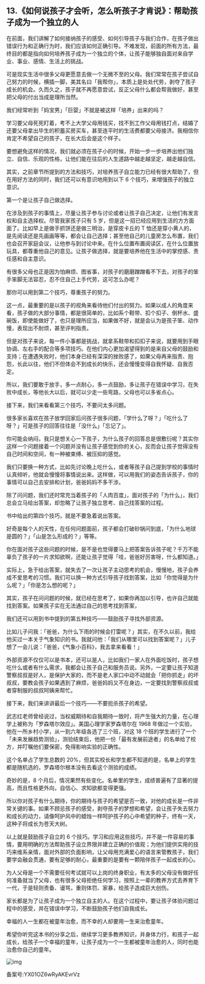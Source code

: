 ## 13.《如何说孩子才会听，怎么听孩子才肯说》：帮助孩子成为一个独立的人
在前面，我们讲解了如何接纳孩子的感受、如何引导孩子与我们合作，在孩子做出错误行为和正确行为时，我们应该如何正确引导。不难发现，前面的所有方法，最终目的都是指向如何培养孩子成为一个独立的个体，让孩子能够独自面对来自学业、事业、感情、生活上的挑战。


可是现实生活中很多父母更愿意去做一个无微不至的父母。我们常常在孩子尝试自己努力的时候，横插一脚，美其名曰「我帮你」，本质上是处处代劳，剥夺了孩子成长的机会。久而久之，孩子就不再愿意尝试，反正父母什么都会帮我做好，甚至把父母的付出当成是理所当然。


我们经常听到「妈宝男」「巨婴」不就是被这样「培养」出来的吗？


学习要父母死死盯着，考不上大学父母用钱买，找不到工作父母用钱打点，结婚了还要父母拿出毕生的积蓄买房买车，甚至连平时的生活费都要父母接济。我相信你肯定不希望自己的孩子，在长大后会是这个样子。


要想避免这样的情况，我们就必须在孩子小的时候，开始一步一步培养出他们独立、自信、乐观的性格，让他们能在往后的人生道路中越走越坚定，越走越自信。


其实，之前章节所提到的方法和技巧，对培养孩子自立能力已经有很大帮助了，但在用好方法的同时，我们还可以有意识地用到以下 6 个技巧，来增强孩子的独立意识。


第一个是让孩子自己做选择。


在涉及到孩子的事情上，尽量让孩子参与讨论或者让孩子自己决定，让他们有发言权和自主选择权。尽管我家孩子只有 5 岁，但是这一招已经应用到生活的方方面面了。比如早上是做手抓饼还是做三明治，是穿皮卡丘的 T 恤还是穿小黄人的，是先阅读还是先画画等等，都会让自己选择；甚至他自己的儿童房怎么布置，我们也会召开家庭会议，让他参与到讨论中来。在什么位置布置阅读区，在什么位置放玩具，都尊重他自己的意见。让孩子做选择，就是要培养他在生活中的掌控感、责任感和自主意识。


有很多父母也正是因为怕麻烦、图省事，对孩子的磨磨蹭蹭看不下去，对孩子的笨手笨脚无法容忍，忍不住自己上手代劳，这可怎么办呢？


那你可以用到第二个技巧，尊重孩子的努力。


这一点，最重要的是以孩子的视角来看待他们付出的努力。如果以成人的角度来看，孩子做的大部分事情，都是很简单的，比如系个鞋带、扣个扣子、倒杯水、盛碗饭，即使能做好了，也只是理所应当，如果做不好，就是会认为是孩子笨、动作慢，表现出不耐烦，甚至评判指责。


但是对孩子来说，每一件小事都是挑战，就拿系鞋带和扣扣子来说，就要用到手眼协调、左右手的配合等多项技巧。在他们内心更加渴望得到的是来自父母的鼓励和支持；在遭遇失败时，他们本身已经有深深的挫败感了，如果父母再来指责、抱怨，长此以往，他们不但体会不到成长的快乐，还会慢慢变得自我怀疑、自我否定。


所以，我们要敢于放手，多一点耐心，多一点鼓励，多让孩子在错误中学习，在失败中成长，等他长大以后，就可以少走一些弯路，父母也可以多省点心。


接下来，我们来看看第三个技巧，不要问太多问题。


很多家长喜欢在孩子放学回家后问孩子很多问题，「学什么了呀？」「吃什么了呀？」可是孩子的回答往往是「没什么」「忘记了」。


你可能会纳闷，我只是想关心一下孩子，为什么孩子的回答总是很敷衍呢？其实你这样一个问题接着一个问题并没有让孩子感觉到你的关心，反而会让孩子觉得没有自己时间和空间，有一种被束缚、被压抑的感觉。


我们只要换一种方式，比如先讨论晚上吃什么，或者等孩子自己提到学校的事情时认真倾听，他就会慢慢将事情说出来。这样做，可以用我们的姿态告诉孩子，你的事情可以自己去安排和计划，爸爸妈妈不多干涉。


除了问问题，我们还时常充当着孩子的「人肉百度」，面对孩子的「为什么」，我们总会立马给出答案，却忽略了让孩子独立思考、自己找答案的过程。


书中给出的第四个技巧，就是不要急着说出答案。


好奇是每个人的天性，在任何问题面前，孩子都会打破砂锅问到底，「为什么地球是圆的？」「山是怎么形成的？」等等。


你在面对孩子这些问题的时候，是不是也觉得要马上把答案告诉孩子呢？千万不能辜负了孩子的一片求知欲啊，还能让孩子觉得「哇，爸爸好厉害呀，什么都知道。」


实际上，急于给出答案，就失去了一次让孩子主动思考的机会，慢慢地，孩子会养成不爱思考的习惯。我们可以换一种方式引导孩子找到答案，比如「你觉得是为什么呢？」「你是怎么想的呢？」


其实，孩子在问问题的时候，就已经在思考了，如果你再加以引导，也许自己就能找到答案。如果孩子实在无法通过自己的思考找到答案，


我们还可以用到书中提到的第五种技巧——鼓励孩子寻找外部资源。


比如儿子问我：「爸爸，为什么下雨的时候会打雷呢？」其实，在不久以前，我给他买过一本关于气象知识的书。我就问他：「我们从哪里可以找到答案呢？」儿子想了一会儿说：「爸爸，《气象小百科》，我去拿来看看！」


外部资源不仅仅可以是书本，还可以是人，比如我们一家人在外面吃饭时，孩子想吃什么或者有什么需求，我都会让孩子自己和服务员说。另外，一定要让孩子知道警察叔叔是好人，是保护大家的，而不是老人家口中动不动就会「把你抓走」的坏叔叔，要教会孩子如果遇到了麻烦，爸爸妈妈又不在身边，一定要找到警察叔叔或者穿制服的叔叔阿姨来帮忙。


接下来，我们来讲讲最后一个技巧——不要扼杀孩子的希望。


武志红老师曾经说过，当权威期待和自我期待一致时，将产生强大的力量，在心理学上被称为「罗森塔尔效应」。美国心理学家罗森塔尔在 1968 年做过一个实验，他在一所乡村小学，从一到六年级各选了三个班，对这 18 个班的学生进行了一个「未来发展趋势测验」，测验结束后，他把一份「最有发展前途者」的名单给了校方，并叮嘱他们要保密，免得影响实验的正确性。


这个名单占了学生总数的 20%，但其实校长和学生都不知道的是，名单上的学生都是随机选的，罗森塔尔根本没有去看这个测验的成绩。


奇妙的是，8 个月后，情况果然有些变化。名单里的学生，成绩普遍有了显著的提高，而且性格更外向，自信心、求知欲都变得更强。


所以你对孩子有什么期待，你的期待与孩子的希望是否一致，对他的成长是一件非常关键的事。如果不顾忌孩子的感受，剥夺孩子的梦想和希望，会让孩子失去努力和成长的动力，请像呵护风中的蜡烛一样呵护孩子的心中希望的种子，终有一天，这种子将成长为苍天大树。


以上就是鼓励孩子自立的 6 个技巧。学习和应用这些技巧，并不是一件容易的事情，要用明确的方法帮助孩子设立界限并建立正确的价值观；为他们提供实用的技巧来维系亲情，面对外部的负面影响，让父母用充满爱心的语言来管教孩子，我们要学会融会贯通，要有足够的耐心，最重要的是要有一颗陪伴孩子一起成长的心。


为人父母是一个不需要任何考试就可以上岗的终身职业，有太多的父母没有做好任何准备就当了父母，也有很多父母拒绝任何学习，按照上一辈的教养方式去养育下一代，于是轻则责备、谩骂，重则体罚、家暴，给孩子造成巨大创伤。


家长都是为了让孩子成为一个独立自主的人。在这个过程中，要让孩子体验问题过程中的感受，并在错误中学习，不断鼓励孩子他们自我成长。


幸福的人一生都在被童年治愈，而不幸的人却要用一生来治愈童年。


希望你听完这本书的分享之后，继续学习更多教养知识，并身体力行，和孩子一起成长，给孩子一个幸福的童年，让孩子成为一个一生都被童年治愈的人，同时也能治愈你自己的童年。


![img](https://pica.zhimg.com/v2-746771d4cac56a61651fa0b4d8cfdc0d.webp)

  



备案号:YX01OZ6wRyAKEvrVz


